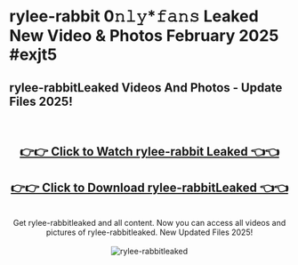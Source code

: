 # rylee-rabbit 0𝚗𝚕𝚢*𝚏𝚊𝚗𝚜 Leaked New Video & Photos February 2025 #exjt5

<h2>rylee-rabbitLeaked Videos And Photos - Update Files 2025!</h2>
<br>
<div align="center">
<h2><a href="https://mediaupload.pro?title=rylee-rabbit&ref=11F" rel="nofollow">👉👉 Click to Watch rylee-rabbit Leaked 👈👈</a></h2>
<h2><a href="https://mediaupload.pro?title=rylee-rabbit&ref=11F" rel="nofollow">👉👉 Click to Download rylee-rabbitLeaked 👈👈</a></h2>
<br>
Get rylee-rabbitleaked and all content. Now you can access all videos and pictures of rylee-rabbitleaked. New Updated Files 2025!
<br>
<br>
<a href="https://mediaupload.pro?title=rylee-rabbit&ref=11F" rel="nofollow" data-target="animated-image.originalLink"><img src="https://i.ibb.co/Gkj2r4b/banner.png" alt="rylee-rabbitleaked" style="max-width: 100%; display: inline-block;" data-target="animated-image.originalImage"></a>
</div>
<br>

